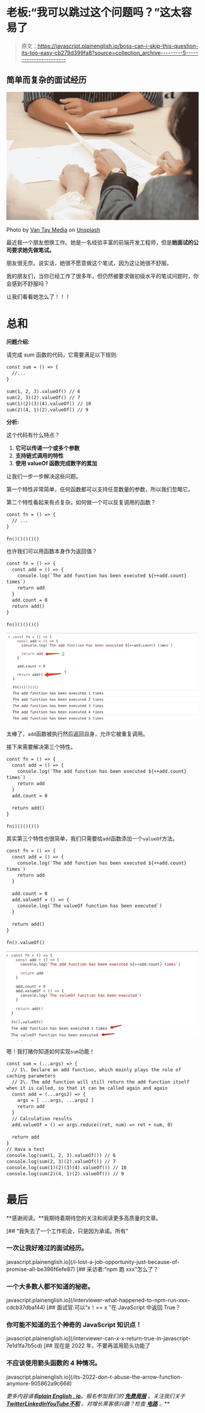 # 老板:“我可以跳过这个问题吗？”这太容易了

> 原文：<https://javascript.plainenglish.io/boss-can-i-skip-this-question-its-too-easy-cb279d399fa8?source=collection_archive---------5----------------------->

## 简单而复杂的面试经历

![](img/d04c133d6235c31d4a7e1cb08f9262ba.png)

Photo by [Van Tay Media](https://unsplash.com/@vantaymedia?utm_source=medium&utm_medium=referral) on [Unsplash](https://unsplash.com?utm_source=medium&utm_medium=referral)

最近我一个朋友想换工作。她是一名经验丰富的前端开发工程师，但是**她面试的公司要求她先做笔试。**

朋友很无奈。说实话，她很不愿意做这个笔试，因为这让她很不舒服。

我的朋友们，当你已经工作了很多年，但仍然被要求做初级水平的笔试问题时，你会感到不舒服吗？

让我们看看她怎么了！！！

# 总和

**问题介绍:**

请完成 sum 函数的代码，它需要满足以下规则:

```
const sum = () => {
  //...
}

sum(1, 2, 3).valueOf() // 6 
sum(2, 3)(2).valueOf() // 7 
sum(1)(2)(3)(4).valueOf() // 10
sum(2)(4, 1)(2).valueOf() // 9
```

**分析:**

这个代码有什么特点？

1.  **它可以传递一个或多个参数**
2.  **支持链式调用的特性**
3.  **使用 valueOf 函数完成数字的累加**

让我们一步一步解决这些问题。

第一个特性非常简单，任何函数都可以支持任意数量的参数，所以我们忽略它。

第二个特性看起来有点复杂。如何做一个可以反复调用的函数？

```
const fn = () => {
  // ...
}

fn()()()()()
```

也许我们可以用函数本身作为返回值？

```
const fn = () => {
  const add = () => {
    console.log(`The add function has been executed ${++add.count} times`)
    return add
  }
  add.count = 0
  return add()
}

fn()()()()()
```

![](img/96fe69220b5a2a44011ecf81eae2d016.png)

太棒了，`add`函数被执行然后返回自身，允许它被重复调用。

接下来需要解决第三个特性。

```
const fn = () => {
  const add = () => {
    console.log(`The add function has been executed ${++add.count} times`)
    return add
  }
  add.count = 0

  return add()
}

fn()()()()()
```

其实第三个特性也很简单，我们只需要给`add`函数添加一个`valueOf`方法。

```
const fn = () => {
  const add = () => {
    console.log(`The add function has been executed ${++add.count} times`)
    return add
  }

  add.count = 0
  add.valueOf = () => {
    console.log(`The valueOf function has been executed`)
  }

  return add()
}

fn().valueOf()
```

![](img/a57e435da11135b3588fd0d953f64fc3.png)

嗯！我打赌你知道如何实现`sum`功能！

```
const sum = (...args) => {
  // 1\. Declare an add function, which mainly plays the role of caching parameters
  // 2\. The add function will still return the add function itself when it is called, so that it can be called again and again
  const add = (...args2) => {
    args = [ ...args, ...args2 ]
    return add
  }
  // Calculation results
  add.valueOf = () => args.reduce((ret, num) => ret + num, 0)

  return add
}
// Hava a test
console.log(sum(1, 2, 3).valueOf()) // 6
console.log(sum(2, 3)(2).valueOf()) // 7
console.log(sum(1)(2)(3)(4).valueOf()) // 10
console.log(sum(2)(4, 1)(2).valueOf()) // 9
```

# 最后

**感谢阅读。**我期待着期待您的关注和阅读更多高质量的文章。

[](/i-lost-a-job-opportunity-just-because-of-promise-all-be396f6efe87) [## “我失去了一个工作机会，只是因为承诺。所有”

### 一次让我好难过的面试经历。

javascript.plainenglish.io](/i-lost-a-job-opportunity-just-because-of-promise-all-be396f6efe87) [](/interviewer-what-happened-to-npm-run-xxx-cdcb37dbaf44) [## 采访者:“npm 跑 xxx”怎么了？

### 一个大多数人都不知道的秘密。

javascript.plainenglish.io](/interviewer-what-happened-to-npm-run-xxx-cdcb37dbaf44) [](/interviewer-can-x-x-return-true-in-javascript-7e1d1fa7b5cd) [## 面试官:可以“x！== x "在 JavaScript 中返回 True？

### 你可能不知道的五个神奇的 JavaScript 知识点！

javascript.plainenglish.io](/interviewer-can-x-x-return-true-in-javascript-7e1d1fa7b5cd) [](/its-2022-don-t-abuse-the-arrow-function-anymore-905862a9c668) [## 现在是 2022 年，不要再滥用箭头功能了

### 不应该使用箭头函数的 4 种情况。

javascript.plainenglish.io](/its-2022-don-t-abuse-the-arrow-function-anymore-905862a9c668) 

*更多内容请看*[***plain English . io***](https://plainenglish.io/)*。报名参加我们的* [***免费周报***](http://newsletter.plainenglish.io/) *。关注我们关于*[***Twitter***](https://twitter.com/inPlainEngHQ)[***LinkedIn***](https://www.linkedin.com/company/inplainenglish/)*[***YouTube***](https://www.youtube.com/channel/UCtipWUghju290NWcn8jhyAw)*[***不和***](https://discord.gg/GtDtUAvyhW) *。对增长黑客感兴趣？检查* [***电路***](https://circuit.ooo/) *。***